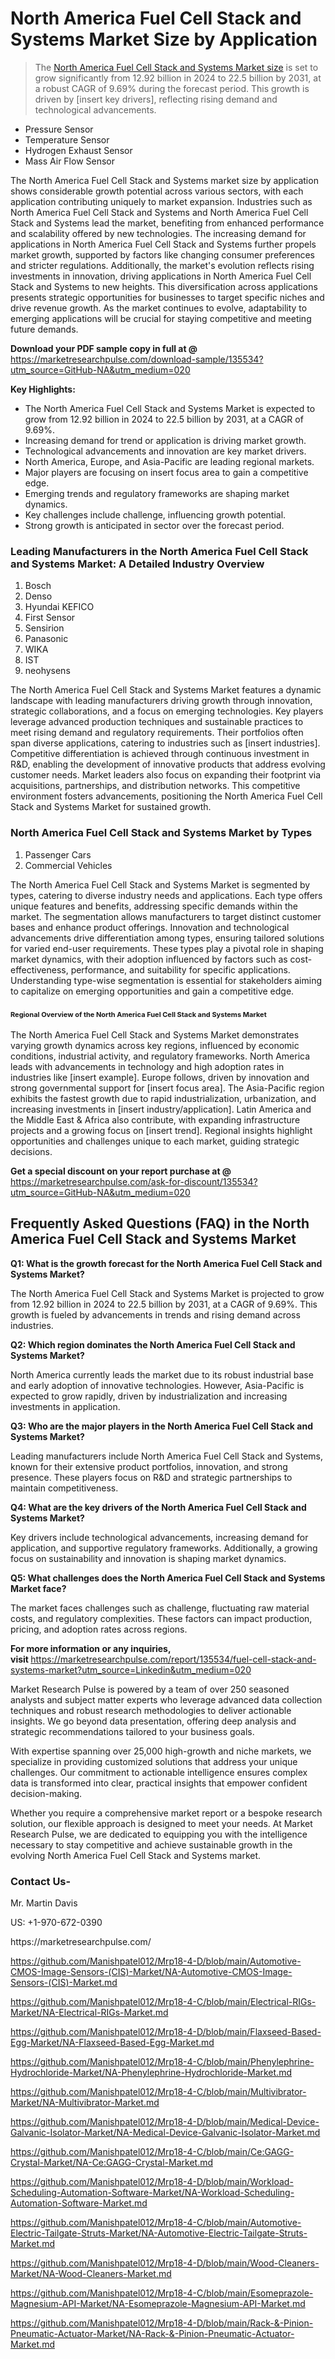 <h1>North America Fuel Cell Stack and Systems Market&nbsp;Size by Application</h1><blockquote><p>The <a href="https://marketresearchpulse.com/download-sample/135534?utm_source=GitHub-NA&amp;utm_medium=020">North America Fuel Cell Stack and Systems Market size</a> is set to grow significantly from 12.92 billion in 2024 to 22.5 billion by 2031, at a robust CAGR of 9.69% during the forecast period. This growth is driven by [insert key drivers], reflecting rising demand and technological advancements.</p></blockquote><ul><li>Pressure Sensor<li> Temperature Sensor<li> Hydrogen Exhaust Sensor<li> Mass Air Flow Sensor</li></ul><p>The North America Fuel Cell Stack and Systems market size by application shows considerable growth potential across various sectors, with each application contributing uniquely to market expansion. Industries such as North America Fuel Cell Stack and Systems and North America Fuel Cell Stack and Systems lead the market, benefiting from enhanced performance and scalability offered by new technologies. The increasing demand for applications in North America Fuel Cell Stack and Systems further propels market growth, supported by factors like changing consumer preferences and stricter regulations. Additionally, the market's evolution reflects rising investments in innovation, driving applications in North America Fuel Cell Stack and Systems to new heights. This diversification across applications presents strategic opportunities for businesses to target specific niches and drive revenue growth. As the market continues to evolve, adaptability to emerging applications will be crucial for staying competitive and meeting future demands.</p><p><strong>Download your PDF sample copy in full at @ </strong><a href="https://marketresearchpulse.com/download-sample/135534?utm_source=GitHub-NA&amp;utm_medium=020">https://marketresearchpulse.com/download-sample/135534?utm_source=GitHub-NA&amp;utm_medium=020</a></p><p><strong>Key Highlights: </strong></p><ul><li>The North America Fuel Cell Stack and Systems Market is expected to grow from 12.92 billion in 2024 to 22.5 billion by 2031, at a CAGR of 9.69%.</li><li>Increasing demand for trend or application is driving market growth.</li><li>Technological advancements and innovation are key market drivers.</li><li>North America, Europe, and Asia-Pacific are leading regional markets.</li><li>Major players are focusing on insert focus area to gain a competitive edge.</li><li>Emerging trends and regulatory frameworks are shaping market dynamics.</li><li>Key challenges include challenge, influencing growth potential.</li><li>Strong growth is anticipated in sector over the forecast period.</li></ul><h3>Leading Manufacturers in the North America Fuel Cell Stack and Systems Market: A Detailed Industry Overview</h3><ol><li>Bosch</li><li>Denso</li><li>Hyundai KEFICO</li><li>First Sensor</li><li>Sensirion</li><li>Panasonic</li><li>WIKA</li><li>IST</li><li>neohysens</li></ol><div class="flex max-w-full flex-col flex-grow"><div class="min-h-8 text-message flex w-full flex-col items-end gap-2 whitespace-normal break-words [.text-message+&amp;]:mt-5" dir="auto" data-message-author-role="assistant" data-message-id="fd8432e4-4910-450d-b182-61b7bfb0a01f" data-message-model-slug="gpt-4o"><div class="flex w-full flex-col gap-1 empty:hidden first:pt-[3px]"><div class="markdown prose w-full break-words dark:prose-invert light"><p>The North America Fuel Cell Stack and Systems Market features a dynamic landscape with leading manufacturers driving growth through innovation, strategic collaborations, and a focus on emerging technologies. Key players leverage advanced production techniques and sustainable practices to meet rising demand and regulatory requirements. Their portfolios often span diverse applications, catering to industries such as [insert industries]. Competitive differentiation is achieved through continuous investment in R&amp;D, enabling the development of innovative products that address evolving customer needs. Market leaders also focus on expanding their footprint via acquisitions, partnerships, and distribution networks. This competitive environment fosters advancements, positioning the North America Fuel Cell Stack and Systems Market for sustained growth.</p></div></div></div></div><h3>North America Fuel Cell Stack and Systems Market by Types</h3><ol><li>Passenger Cars<li> Commercial Vehicles</li></ol><div class="flex max-w-full flex-col flex-grow"><div class="min-h-8 text-message flex w-full flex-col items-end gap-2 whitespace-normal break-words [.text-message+&amp;]:mt-5" dir="auto" data-message-author-role="assistant" data-message-id="084470be-0bb7-4664-bddf-5156b4f41249" data-message-model-slug="gpt-4o-mini"><div class="flex w-full flex-col gap-1 empty:hidden first:pt-[3px]"><div class="markdown prose w-full break-words dark:prose-invert light"><p>The North America Fuel Cell Stack and Systems Market is segmented by types, catering to diverse industry needs and applications. Each type offers unique features and benefits, addressing specific demands within the market. The segmentation allows manufacturers to target distinct customer bases and enhance product offerings. Innovation and technological advancements drive differentiation among types, ensuring tailored solutions for varied end-user requirements. These types play a pivotal role in shaping market dynamics, with their adoption influenced by factors such as cost-effectiveness, performance, and suitability for specific applications. Understanding type-wise segmentation is essential for stakeholders aiming to capitalize on emerging opportunities and gain a competitive edge.</p></div></div></div></div><h3><span style="font-size: 11px;">Regional Overview of the North America Fuel Cell Stack and Systems Market</span></h3><div class="flex max-w-full flex-col flex-grow"><div class="min-h-8 text-message flex w-full flex-col items-end gap-2 whitespace-normal break-words [.text-message+&amp;]:mt-5" dir="auto" data-message-author-role="assistant" data-message-id="e9038762-ce64-4e30-91c9-9bd413514231" data-message-model-slug="gpt-4o-mini"><div class="flex w-full flex-col gap-1 empty:hidden first:pt-[3px]"><div class="markdown prose w-full break-words dark:prose-invert light"><p>The North America Fuel Cell Stack and Systems Market demonstrates varying growth dynamics across key regions, influenced by economic conditions, industrial activity, and regulatory frameworks. North America leads with advancements in technology and high adoption rates in industries like [insert example]. Europe follows, driven by innovation and strong governmental support for [insert focus area]. The Asia-Pacific region exhibits the fastest growth due to rapid industrialization, urbanization, and increasing investments in [insert industry/application]. Latin America and the Middle East &amp; Africa also contribute, with expanding infrastructure projects and a growing focus on [insert trend]. Regional insights highlight opportunities and challenges unique to each market, guiding strategic decisions.</p></div></div></div></div><p><strong>Get a special discount on your report purchase at @ </strong><a href="https://marketresearchpulse.com/ask-for-discount/135534?utm_source=GitHub-NA&amp;utm_medium=020">https://marketresearchpulse.com/ask-for-discount/135534?utm_source=GitHub-NA&amp;utm_medium=020</a></p><h2>Frequently Asked Questions (FAQ) in the North America Fuel Cell Stack and Systems Market</h2><p><strong>Q1: What is the growth forecast for the North America Fuel Cell Stack and Systems Market?</strong></p><p>The North America Fuel Cell Stack and Systems Market is projected to grow from 12.92 billion in 2024 to 22.5 billion by 2031, at a CAGR of 9.69%. This growth is fueled by advancements in trends and rising demand across industries.</p><p><strong>Q2: Which region dominates the North America Fuel Cell Stack and Systems Market?</strong></p><p>North America currently leads the market due to its robust industrial base and early adoption of innovative technologies. However, Asia-Pacific is expected to grow rapidly, driven by industrialization and increasing investments in application.</p><p><strong>Q3: Who are the major players in the North America Fuel Cell Stack and Systems Market?</strong></p><p>Leading manufacturers include North America Fuel Cell Stack and Systems, known for their extensive product portfolios, innovation, and strong presence. These players focus on R&amp;D and strategic partnerships to maintain competitiveness.</p><p><strong>Q4: What are the key drivers of the North America Fuel Cell Stack and Systems Market?</strong></p><p>Key drivers include technological advancements, increasing demand for application, and supportive regulatory frameworks. Additionally, a growing focus on sustainability and innovation is shaping market dynamics.</p><p><strong>Q5: What challenges does the North America Fuel Cell Stack and Systems Market face?</strong></p><p>The market faces challenges such as challenge, fluctuating raw material costs, and regulatory complexities. These factors can impact production, pricing, and adoption rates across regions.</p><p><strong>For more information or any inquiries, visit&nbsp;</strong><a href="https://marketresearchpulse.com/report/135534/fuel-cell-stack-and-systems-market?utm_source=Linkedin&utm_medium=020">https://marketresearchpulse.com/report/135534/fuel-cell-stack-and-systems-market?utm_source=Linkedin&utm_medium=020</a></p><p>Market Research Pulse is powered by a team of over 250 seasoned analysts and subject matter experts who leverage advanced data collection techniques and robust research methodologies to deliver actionable insights. We go beyond data presentation, offering deep analysis and strategic recommendations tailored to your business goals.</p><p>With expertise spanning over 25,000 high-growth and niche markets, we specialize in providing customized solutions that address your unique challenges. Our commitment to actionable intelligence ensures complex data is transformed into clear, practical insights that empower confident decision-making.</p><p>Whether you require a comprehensive market report or a bespoke research solution, our flexible approach is designed to meet your needs. At Market Research Pulse, we are dedicated to equipping you with the intelligence necessary to stay competitive and achieve sustainable growth in the evolving North America Fuel Cell Stack and Systems market.</p><h3><strong>Contact Us-</strong></h3><p>Mr. Martin Davis</p><p>US: +1-970-672-0390</p><p>https://marketresearchpulse.com/</p><p><a href="https://github.com/Manishpatel012/Mrp18-4-D/blob/main/Automotive-CMOS-Image-Sensors-(CIS)-Market/NA-Automotive-CMOS-Image-Sensors-(CIS)-Market.md">https://github.com/Manishpatel012/Mrp18-4-D/blob/main/Automotive-CMOS-Image-Sensors-(CIS)-Market/NA-Automotive-CMOS-Image-Sensors-(CIS)-Market.md</a></p><p><a href="https://github.com/Manishpatel012/Mrp18-4-C/blob/main/Electrical-RIGs-Market/NA-Electrical-RIGs-Market.md">https://github.com/Manishpatel012/Mrp18-4-C/blob/main/Electrical-RIGs-Market/NA-Electrical-RIGs-Market.md</a></p><p><a href="https://github.com/Manishpatel012/Mrp18-4-D/blob/main/Flaxseed-Based-Egg-Market/NA-Flaxseed-Based-Egg-Market.md">https://github.com/Manishpatel012/Mrp18-4-D/blob/main/Flaxseed-Based-Egg-Market/NA-Flaxseed-Based-Egg-Market.md</a></p><p><a href="https://github.com/Manishpatel012/Mrp18-4-C/blob/main/Phenylephrine-Hydrochloride-Market/NA-Phenylephrine-Hydrochloride-Market.md">https://github.com/Manishpatel012/Mrp18-4-C/blob/main/Phenylephrine-Hydrochloride-Market/NA-Phenylephrine-Hydrochloride-Market.md</a></p><p><a href="https://github.com/Manishpatel012/Mrp18-4-C/blob/main/Multivibrator-Market/NA-Multivibrator-Market.md">https://github.com/Manishpatel012/Mrp18-4-C/blob/main/Multivibrator-Market/NA-Multivibrator-Market.md</a></p><p><a href="https://github.com/Manishpatel012/Mrp18-4-D/blob/main/Medical-Device-Galvanic-Isolator-Market/NA-Medical-Device-Galvanic-Isolator-Market.md">https://github.com/Manishpatel012/Mrp18-4-D/blob/main/Medical-Device-Galvanic-Isolator-Market/NA-Medical-Device-Galvanic-Isolator-Market.md</a></p><p><a href="https://github.com/Manishpatel012/Mrp18-4-C/blob/main/Ce:GAGG-Crystal-Market/NA-Ce:GAGG-Crystal-Market.md">https://github.com/Manishpatel012/Mrp18-4-C/blob/main/Ce:GAGG-Crystal-Market/NA-Ce:GAGG-Crystal-Market.md</a></p><p><a href="https://github.com/Manishpatel012/Mrp18-4-D/blob/main/Workload-Scheduling-Automation-Software-Market/NA-Workload-Scheduling-Automation-Software-Market.md">https://github.com/Manishpatel012/Mrp18-4-D/blob/main/Workload-Scheduling-Automation-Software-Market/NA-Workload-Scheduling-Automation-Software-Market.md</a></p><p><a href="https://github.com/Manishpatel012/Mrp18-4-C/blob/main/Automotive-Electric-Tailgate-Struts-Market/NA-Automotive-Electric-Tailgate-Struts-Market.md">https://github.com/Manishpatel012/Mrp18-4-C/blob/main/Automotive-Electric-Tailgate-Struts-Market/NA-Automotive-Electric-Tailgate-Struts-Market.md</a></p><p><a href="https://github.com/Manishpatel012/Mrp18-4-D/blob/main/Wood-Cleaners-Market/NA-Wood-Cleaners-Market.md">https://github.com/Manishpatel012/Mrp18-4-D/blob/main/Wood-Cleaners-Market/NA-Wood-Cleaners-Market.md</a></p><p><a href="https://github.com/Manishpatel012/Mrp18-4-C/blob/main/Esomeprazole-Magnesium-API-Market/NA-Esomeprazole-Magnesium-API-Market.md">https://github.com/Manishpatel012/Mrp18-4-C/blob/main/Esomeprazole-Magnesium-API-Market/NA-Esomeprazole-Magnesium-API-Market.md</a></p><p><a href="https://github.com/Manishpatel012/Mrp18-4-D/blob/main/Rack-&-Pinion-Pneumatic-Actuator-Market/NA-Rack-&-Pinion-Pneumatic-Actuator-Market.md">https://github.com/Manishpatel012/Mrp18-4-D/blob/main/Rack-&-Pinion-Pneumatic-Actuator-Market/NA-Rack-&-Pinion-Pneumatic-Actuator-Market.md</a></p>

